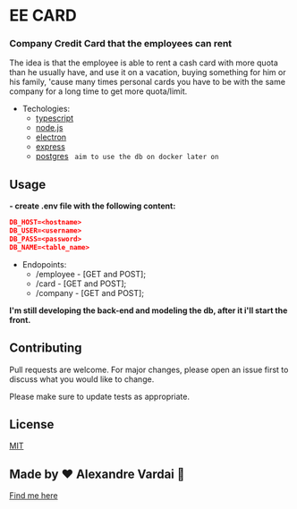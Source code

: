 # EE CARD

### Company Credit Card that the employees can rent

The idea is that the employee is able to rent a cash card with more quota than he usually have, and use it on a vacation, buying something for him or his family, 'cause many times personal cards you have to be with the same company for a long time to get more quota/limit.

* Techologies:
  * [typescript](https://www.typescriptlang.org/)
  * [node.js](https://nodejs.org/en/)
  * [electron](https://www.electronjs.org/)
  * [express](https://expressjs.com/)
  * [postgres](https://www.postgresql.org/) ``` aim to use the db on docker later on```

 
## Usage
**- create .env file with the following content:**

```json
DB_HOST=<hostname>
DB_USER=<username> 
DB_PASS=<password>
DB_NAME=<table_name>
```

* Endopoints:
  * /employee - [GET and POST];
  * /card - [GET and POST];
  * /company - [GET and POST];

**I'm still developing the back-end and modeling the db, after it i'll start the front.**


## Contributing
Pull requests are welcome. For major changes, please open an issue first to discuss what you would like to change.

Please make sure to update tests as appropriate.

## License
[MIT](https://choosealicense.com/licenses/mit/)

## Made by ♥ Alexandre Vardai 👋 
[Find me here](https://www.linkedin.com/in/alexandre-vardai-b8255b15b/)
